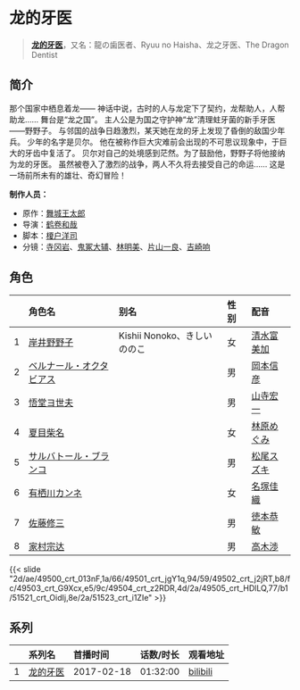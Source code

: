 # 龙的牙医


> <u>**[龙的牙医](http://bgm.tv/subject/191056)**</u>，又名：龍の歯医者、Ryuu no Haisha、龙之牙医、The Dragon Dentist

## 简介


那个国家中栖息着龙——
神话中说，古时的人与龙定下了契约，龙帮助人，人帮助龙……
舞台是“龙之国”。
主人公是为国之守护神“龙”清理蛀牙菌的新手牙医——野野子。
与邻国的战争日趋激烈，某天她在龙的牙上发现了昏倒的敌国少年兵。
少年的名字是贝尔。
他在被称作巨大灾难前会出现的不可思议现象中，于巨大的牙齿中复活了。
贝尔对自己的处境感到茫然。为了鼓励他，野野子将他接纳为龙的牙医。
虽然被卷入了激烈的战争，两人不久将去接受自己的命运……
这是一场前所未有的雄壮、奇幻冒险！

**制作人员：**
- 原作：[舞城王太郎](http://bgm.tv/person/8709)
- 导演：[鹤卷和哉](http://bgm.tv/person/410)
- 脚本：[榎户洋司](http://bgm.tv/person/411)
- 分镜：[寺冈岩](http://bgm.tv/person/11592)、[鬼冢大辅](http://bgm.tv/person/26924)、[林明美](http://bgm.tv/person/146)、[片山一良](http://bgm.tv/person/197)、[吉崎响](http://bgm.tv/person/19402)

## 角色

|     |   角色名   |   别名  | 性别 |  配音  |
|:--- |:------  |:----      |:---  |:--   |
| 1 | [岸井野野子](http://bgm.tv/character/49500) | Kishii Nonoko、きしい ののこ | 女 | [清水富美加](http://bgm.tv/person/16060) |
| 2 | [ベルナール・オクタビアス](http://bgm.tv/character/49501) |  | 男 | [岡本信彦](http://bgm.tv/person/4950) |
| 3 | [悟堂ヨ世夫](http://bgm.tv/character/49502) |  | 男 | [山寺宏一](http://bgm.tv/person/3914) |
| 4 | [夏目柴名](http://bgm.tv/character/49503) |  | 女 | [林原めぐみ](http://bgm.tv/person/3919) |
| 5 | [サルバトール・ブランコ](http://bgm.tv/character/49504) |  | 男 | [松尾スズキ](http://bgm.tv/person/4077) |
| 6 | [有栖川カンネ](http://bgm.tv/character/49505) |  | 女 | [名塚佳織](http://bgm.tv/person/3922) |
| 7 | [佐藤修三](http://bgm.tv/character/51521) |  | 男 | [徳本恭敏](http://bgm.tv/person/4817) |
| 8 | [家村宗达](http://bgm.tv/character/51523) |  | 男 | [高木渉](http://bgm.tv/person/3986) |

{{< slide "2d/ae/49500_crt_013nF,1a/66/49501_crt_jgY1q,94/59/49502_crt_j2jRT,b8/fc/49503_crt_G9Xcx,e5/9c/49504_crt_z2RDR,4d/2a/49505_crt_HDlLQ,77/b1/51521_crt_OidIj,8e/2a/51523_crt_i1ZIe" >}}

## 系列

|     |   系列名   |   首播时间  | 话数/时长  | 观看地址 |
|:---  |:------    |:----      |:---       |:---  |
| 1 |[龙的牙医](https://bgm.tv/subject/191056)| 2017-02-18 | 01:32:00 | [bilibili](https://www.bilibili.com/bangumi/play/ep102039)  |



